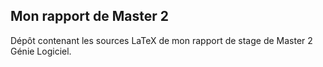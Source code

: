 ## Mon rapport de Master 2

Dépôt contenant les sources LaTeX de mon rapport de stage de Master 2 Génie Logiciel.
